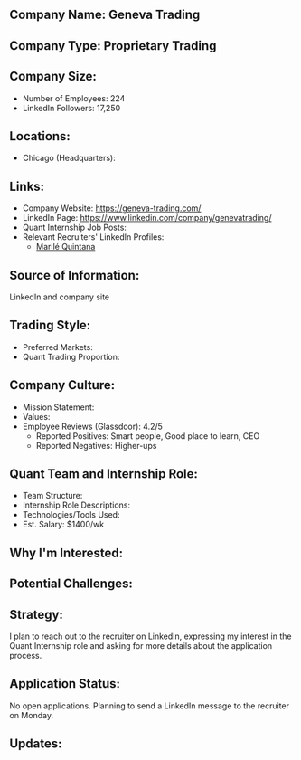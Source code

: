 ## Company Name: Geneva Trading

## Company Type: Proprietary Trading

## Company Size:
- Number of Employees: 224
- LinkedIn Followers: 17,250

## Locations:
- Chicago (Headquarters): 

## Links:
- Company Website: https://geneva-trading.com/
- LinkedIn Page: https://www.linkedin.com/company/genevatrading/
- Quant Internship Job Posts: 
- Relevant Recruiters' LinkedIn Profiles:
  - [Marilé Quintana](https://www.linkedin.com/in/marilequintana/)

## Source of Information:
LinkedIn and company site

## Trading Style:
- Preferred Markets: 
- Quant Trading Proportion: 

## Company Culture:
- Mission Statement: 
- Values: 
- Employee Reviews (Glassdoor): 4.2/5
  - Reported Positives: Smart people, Good place to learn, CEO
  - Reported Negatives: Higher-ups

## Quant Team and Internship Role:
- Team Structure: 
- Internship Role Descriptions: 
- Technologies/Tools Used: 
- Est. Salary: $1400/wk

## Why I'm Interested:

## Potential Challenges: 

## Strategy:
I plan to reach out to the recruiter on LinkedIn, expressing my interest in the Quant Internship role and asking for more details about the application process.

## Application Status:
No open applications. Planning to send a LinkedIn message to the recruiter on Monday.

## Updates:
